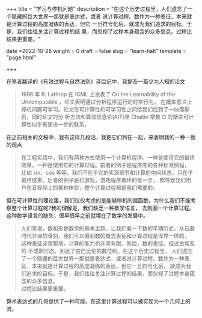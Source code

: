 +++
title = "学习与停机问题"
description = "在这个历史过程里，人们遗忘了一个隐藏的巨大世界—那就是表达式，或者 说计算过程。数作为一种表征，本来就是计算过程的高度凝练的表达，但它 一旦符号化后，就成为我们追求的目标。于是，我们往往关注计算过程的结 果，而忽视了过程本身蕴含的众多信息。过程比结果更重要。"

date =2022-10-28
weight = 0
draft = false
slug = "learn-halt"
template = "page.html"

+++

在笔者翻译的《有效过程与自然法则》译后记中，我提及一篇少为人知的论文

> 1996 年 R. Lathrop 在 ICML 上发表了 On the Learnability of the Uncomputable ，论文表明通过分析程序运行的时空行为，
> 在概率意义上停机问题可学习。论文在可计算性和可学习性之间给我们找到了一块落脚石，同时论文的分 析方法和算法信息论(AIT)里 Chaitin 常数 Ω 
> 的渐进可计算性似乎有更进一步的联系。

在之前相关的文稿中，我有这样几段话，我把它们列在一起，来表明我的一种一致的观点

> 在工程实践中，我们有两种方式使用一个计算机程序。一种是使用它的最终 效果，一种是使用它的计算过程。前者的例子是程序库的各种标准例程，
> 比如 sin、cos 等等，我们不在乎它的实现细节和计算的中间状态，只在乎最终结果。后者的例子是打游戏，游戏程序循环的每一步，
> 都导致我们用户在音视频上的某种体验，整个计算过程都是我们需要的。

但在可计算性的理论里，我们仅仅考虑的是能够停机的偏函数，为什么我们不能考察整个计算过程呢?我的理解是，我们缺乏一种数学语言，
去刻画一个计算过程。这种数学语言的缺失，很早很早之前就埋在了数学的发展中。

> 人们常说，数和形是数学的基本主题。让我们看一下数的早期历史。从石器 时代非洲的骨刻，我们可以看到数的概念表征和计算过程是浑然一体的，
> 这种表征非常繁琐，计算的能力也非常有限。其后，数的表征，经过古埃及的 不成熟形态，到达了古巴比伦的数位制。在这个历史过程里，
> 人们遗忘了一个隐藏的巨大世界—那就是表达式，或者说计算过程。数作为一种表征，本来就是计算过程的高度凝练的表达，但它一旦符号化后，
> 就成为我们追求的目标。于是，我们往往关注计算过程的结果，而忽视了过程本身蕴含的众多信息。<br/>
> 过程比结果更重要。

算术表达式的几何提供了一种可能，在这里计算过程可以被实现为一个几何上的流。
